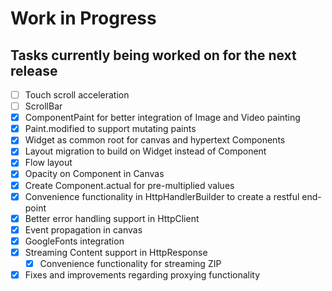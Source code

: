 # Work in Progress
## Tasks currently being worked on for the next release

* [ ] Touch scroll acceleration
* [ ] ScrollBar
* [X] ComponentPaint for better integration of Image and Video painting
* [X] Paint.modified to support mutating paints
* [X] Widget as common root for canvas and hypertext Components
* [X] Layout migration to build on Widget instead of Component
* [X] Flow layout
* [X] Opacity on Component in Canvas
* [X] Create Component.actual for pre-multiplied values
* [X] Convenience functionality in HttpHandlerBuilder to create a restful end-point
* [X] Better error handling support in HttpClient
* [X] Event propagation in canvas
* [X] GoogleFonts integration
* [X] Streaming Content support in HttpResponse
    * [X] Convenience functionality for streaming ZIP
* [X] Fixes and improvements regarding proxying functionality
